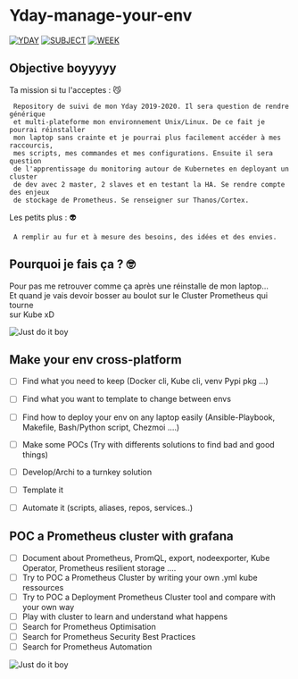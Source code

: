 # Yday-manage-your-env
[![YDAY](https://img.shields.io/badge/YDAY-2019--2020-brightgreen)](https://www.ingesup.com/les-y-days/)
[![SUBJECT](https://img.shields.io/badge/SUBJECT-MyLinuxEnv-informational)](https://github.com/twpayne/chezmoi)
[![WEEK](https://img.shields.io/badge/WEEK-A-critical)](https://fr.wikipedia.org/wiki/Semaine)
  
## Objective boyyyyy  
  
Ta mission si tu l'acceptes : 😼  
```
 Repository de suivi de mon Yday 2019-2020. Il sera question de rendre générique  
 et multi-plateforme mon environnement Unix/Linux. De ce fait je pourrai réinstaller  
 mon laptop sans crainte et je pourrai plus facilement accéder à mes raccourcis,  
 mes scripts, mes commandes et mes configurations. Ensuite il sera question  
 de l'apprentissage du monitoring autour de Kubernetes en deployant un cluster  
 de dev avec 2 master, 2 slaves et en testant la HA. Se rendre compte des enjeux  
 de stockage de Prometheus. Se renseigner sur Thanos/Cortex.
```  
    
Les petits plus : 👽  
```
 A remplir au fur et à mesure des besoins, des idées et des envies.
```

## Pourquoi je fais ça ? 🤓    
Pour pas me retrouver comme ça après une réinstalle de mon laptop...  
Et quand je vais devoir bosser au boulot sur le Cluster Prometheus qui tourne  
sur Kube xD  
  
![Just do it boy](https://media.giphy.com/media/rAm0u2k17rM3e/giphy.gif)

## Make your env cross-platform

- [ ] Find what you need to keep (Docker cli, Kube cli, venv Pypi pkg ...)
- [ ] Find what you want to template to change between envs
- [ ] Find how to deploy your env on any laptop easily (Ansible-Playbook, Makefile, Bash/Python script, Chezmoi ....)
- [ ] Make some POCs (Try with differents solutions to find bad and good things)
- [ ] Develop/Archi to a turnkey solution
- [ ] Template it
- [ ] Automate it (scripts, aliases, repos, services..)
  
    
## POC a Prometheus cluster with grafana

- [ ] Document about Prometheus, PromQL, export, nodeexporter, Kube Operator, Prometheus resilient storage ....
- [ ] Try to POC a Prometheus Cluster by writing your own .yml kube ressources
- [ ] Try to POC a Deployment Prometheus Cluster tool and compare with your own way 
- [ ] Play with cluster to learn and understand what happens
- [ ] Search for Prometheus Optimisation
- [ ] Search for Prometheus Security Best Practices
- [ ] Search for Prometheus Automation  
  
![Just do it boy](https://media.giphy.com/media/mqWZoUiub0cyA/giphy.gif)  

